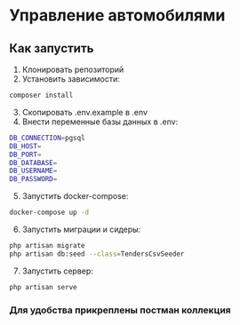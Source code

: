 # Управление автомобилями

## Как запустить

1. Клонировать репозиторий
2. Установить зависимости:
```bash
composer install
```
3. Скопировать .env.example в .env
4. Внести переменные базы данных в .env:
```bash
DB_CONNECTION=pgsql
DB_HOST=
DB_PORT=
DB_DATABASE=
DB_USERNAME=
DB_PASSWORD=
```
5. Запустить docker-compose:
```bash
docker-compose up -d
```
6. Запустить миграции и сидеры:
```bash
php artisan migrate
php artisan db:seed --class=TendersCsvSeeder
```
7. Запустить сервер:
```bash
php artisan serve
```

### Для удобства прикреплены постман коллекция
